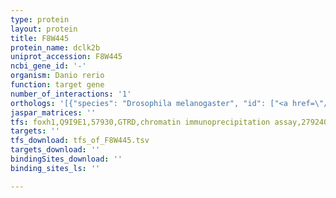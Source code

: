 ```yaml
---
type: protein
layout: protein
title: F8W445
protein_name: dclk2b
uniprot_accession: F8W445
ncbi_gene_id: '-'
organism: Danio rerio
function: target gene
number_of_interactions: '1'
orthologs: '[{"species": "Drosophila melanogaster", "id": ["<a href=\"/protein/q7pli7\">Q7PLI7</a>"]}, {"species": "Caenorhabditis elegans", "id": ["<a href=\"/protein/q95qc4\">Q95QC4</a>"]}]'
jaspar_matrices: ''
tfs: foxh1,Q9I9E1,57930,GTRD,chromatin immunoprecipitation assay,27924024%5Buid%5D,No
targets: ''
tfs_download: tfs_of_F8W445.tsv
targets_download: ''
bindingSites_download: ''
binding_sites_ls: ''

---
```

